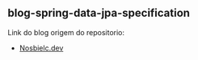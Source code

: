 ## blog-spring-data-jpa-specification

Link do blog origem do repositorio:

* [Nosbielc.dev](https://nosbielc.dev/posts/cod-11042023)